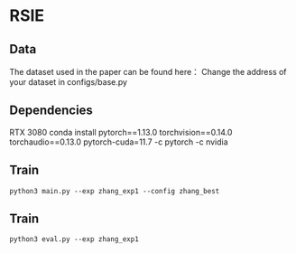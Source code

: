 # RSIE
## Data
The dataset used in the paper can be found here：
Change the address of your dataset in configs/base.py
## Dependencies
RTX 3080
conda install pytorch==1.13.0 torchvision==0.14.0 torchaudio==0.13.0 pytorch-cuda=11.7 -c pytorch -c nvidia
## Train
``` 
python3 main.py --exp zhang_exp1 --config zhang_best
```
## Train
```
python3 eval.py --exp zhang_exp1
```
